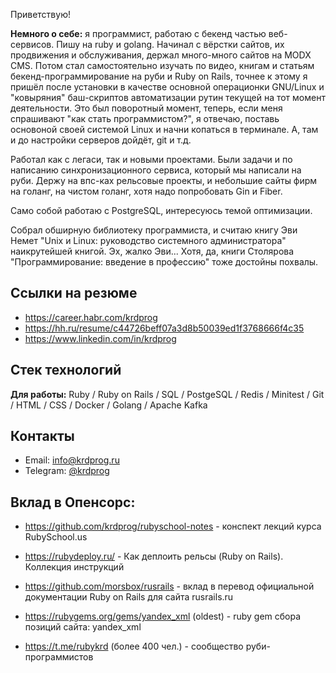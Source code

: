 Приветствую!

**Немного о себе:** я программист, работаю с бекенд частью веб-сервисов. Пишу на ruby и golang. Начинал с вёрстки сайтов, их продвижения и обслуживания, держал много-много сайтов на MODX CMS. Потом стал самостоятельно изучать по видео, книгам и статьям бекенд-программирование на руби и Ruby on Rails, точнее к этому я пришёл после установки в качестве основной операционки GNU/Linux и "ковыряния" баш-скриптов автоматизации рутин текущей на тот момент деятельности. Это был поворотный момент, теперь, если меня спрашивают "как стать программистом?", я отвечаю, поставь основоной своей системой Linux и начни копаться в терминале. А, там и до настройки серверов дойдёт, git и т.д.

Работал как с легаси, так и новыми проектами. Были задачи и по написанию синхронизационного сервиса, который мы написали на руби. Держу на впс-ках рельсовые проекты, и небольшие сайты фирм на голанг, на чистом голанг, хотя надо попробовать Gin и Fiber.

Само собой работаю с PostgreSQL, интересуюсь темой оптимизации.

Собрал обширную библиотеку программиста, и считаю книгу Эви Немет "Unix и Linux: руководство системного администратора" наикрутейшей книгой. Эх, жалко Эви... Хотя, да, книги Столярова "Программирование: введение в профессию" тоже достойны похвалы.

## Ссылки на резюме

- https://career.habr.com/krdprog
- https://hh.ru/resume/c44726beff07a3d8b50039ed1f3768666f4c35
- https://www.linkedin.com/in/krdprog

## Стек технологий

**Для работы:** Ruby / Ruby on Rails / SQL / PostgeSQL / Redis / Minitest / Git / HTML / CSS / Docker / Golang / Apache Kafka

## Контакты

- Email: info@krdprog.ru
- Telegram: [@krdprog](https://t.me/krdprog)

## Вклад в Опенсорс:

- https://github.com/krdprog/rubyschool-notes - конспект лекций курса RubySchool.us
- https://rubydeploy.ru/ - Как деплоить рельсы (Ruby on Rails). Коллекция инструкций
- https://github.com/morsbox/rusrails - вклад в перевод официальной документации Ruby on Rails для сайта rusrails.ru

- https://rubygems.org/gems/yandex_xml (oldest) - ruby gem сбора позиций сайта: yandex_xml
- https://t.me/rubykrd (более 400 чел.) - сообщество руби-программистов
